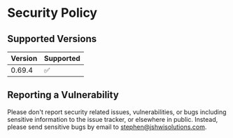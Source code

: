# Security Policy

## Supported Versions

| Version | Supported          |
|---------|--------------------|
| 0.69.4  | :white_check_mark: |

## Reporting a Vulnerability

Please don't report security related issues, vulnerabilities, or bugs
including sensitive information to the issue tracker, or elsewhere in
public. Instead, please send sensitive bugs by email to
<stephen@jshwisolutions.com>.
